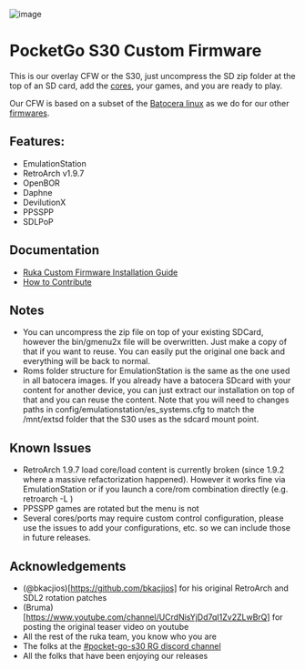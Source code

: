 ![image](https://user-images.githubusercontent.com/67930710/117461690-22bc2e80-af4e-11eb-8ac5-240f600ebe39.png)

# PocketGo S30 Custom Firmware 

This is our overlay CFW or the S30, just uncompress the SD zip folder at the top of an SD card, add the [cores](https://github.com/Ruka-CFW/s30-cfw/releases/tag/s30-cores-20210727), your games, and you are ready to play.

Our CFW is based on a subset of the [Batocera linux](https://github.com/batocera-linux/batocera.linux) as we do for our other [firmwares](https://github.com/Ruka-CFW/rk3128-cfw).

## Features:
* EmulationStation
* RetroArch v1.9.7
* OpenBOR
* Daphne
* DevilutionX
* PPSSPP
* SDLPoP

## Documentation

* [Ruka Custom Firmware Installation Guide](install.md)
* [How to Contribute](CONTRIBUTING.md)

## Notes
* You can uncompress the zip file on top of your existing SDCard, however the bin/gmenu2x file will be overwritten. Just make a copy of that if you want to reuse. You can easily put the original one back and everything will be back to normal.
* Roms folder structure for EmulationStation is the same as the one used in all batocera images. If you already have a batocera SDcard with your content for another device, you can just extract our installation on top of that and you can reuse the content. Note that you will need to changes paths in config/emulationstation/es_systems.cfg to match the /mnt/extsd folder that the S30 uses as the sdcard mount point.

## Known Issues
* RetroArch 1.9.7 load core/load content is currently broken (since 1.9.2 where a massive refactorization happened). However it works fine via EmulationStation or if you launch a core/rom combination directly (e.g. retroarch -L <core> <rom>)
* PPSSPP games are rotated but the menu is not
* Several cores/ports may require custom control configuration, please use the issues to add your configurations, etc. so we can include those in future releases.

## Acknowledgements

* (@bkacjios)[https://github.com/bkacjios] for his original RetroArch and SDL2 rotation patches
* (Bruma)[https://www.youtube.com/channel/UCrdNisYjDd7qI1Zv2ZLwBrQ] for posting the original teaser video on youtube
* All the rest of the ruka team, you know who you are
* The folks at the [#pocket-go-s30 RG discord channel](https://discord.com/channels/529983248114122762/779295877951914005)
* All the folks that have been enjoying our releases
